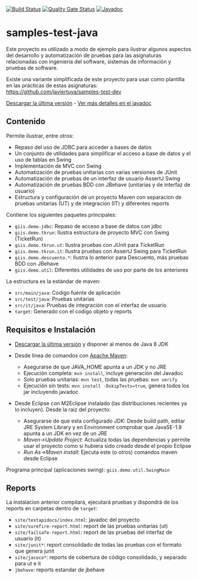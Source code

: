 [![Build Status](https://github.com/javiertuya/samples-test-java/actions/workflows/test.yml/badge.svg)](https://github.com/javiertuya/samples-test-java/actions/workflows/test.yml)
[![Quality Gate Status](https://sonarcloud.io/api/project_badges/measure?project=my%3Asamples-test-java&metric=alert_status)](https://sonarcloud.io/summary/new_code?id=my%3Asamples-test-java)
[![Javadoc](https://img.shields.io/badge/%20-javadoc-blue)](https://javiertuya.github.io/samples-test-java/)

# samples-test-java

Este proyecto es utilizado a modo de ejemplo para ilustrar algunos aspectos del desarrollo y automatización de pruebas para
las asignaturas relacionadas con ingenieria del software, sistemas de información y pruebas de software.

Existe una variante simplificada de este proyecto para usar como plantilla en las prácticas de estas asignaturas:
https://github.com/javiertuya/samples-test-dev


[Descargar la última versión](https://github.com/javiertuya/samples-test-java/releases) - 
[Ver más detalles en el javadoc](https://javiertuya.github.io/samples-test-java/)

## Contenido

Permite ilustrar, entre otros:
- Repaso del uso de JDBC para acceder a bases de datos
- Un conjunto de utilidades para simplificar el acceso a base de datos y el uso de tablas en Swing
- Implementación de MVC con Swing
- Automatización de pruebas unitarias con varias versiones de JUnit
- Automatización de pruebas de un interfaz de usuario AssertJ Swing
- Automatización de pruebas BDD con JBehave (unitarias y de interfaz de usuario)
- Estructura y configuración de un proyecto Maven 
  con separacion de pruebas unitarias (UT) y de integración (IT) y diferentes reports

Contiene los siguientes paquetes principales:
- `giis.demo.jdbc`: Repaso de acceso a base de datos con jdbc
- `giis.demo.tkrun`: Ilustra estructura de proyecto MVC con Swing (TicketRun)
- `giis.demo.tkrun.ut`: Ilustra pruebas con JUnit para TicketRun
- `giis.demo.tkrun.it`: Ilustra pruebas con AssertJ Swing para TicketRun
- `giis.demo.descuento.*`: Ilustra lo anterior para Descuento, más pruebas BDD con JBehave
- `giis.demo.util`: Diferentes utilidades de uso por parte de los anteriores

La estructura es la estándar de maven:
- `src/main/java`: Codigo fuente de aplicación
- `src/test/java`: Pruebas unitarias
- `src/it/java`: Pruebas de integración con el interfaz de usuario
- `target`: Generado con el codigo objeto y reports

## Requisitos e Instalación

- [Descargar la última versión](https://github.com/javiertuya/samples-test-java/releases) 
  y disponer al menos de Java 8 JDK

- Desde línea de comandos con [Apache Maven](https://maven.apache.org/download.cgi):
  - Asegurarse de que JAVA_HOME apunta a un JDK y no JRE
  - Ejecución completa: `mvn install`, incluye generación del Javadoc
  - Solo pruebas unitarias: `mvn test`, todas las pruebas: `mvn verify`
  - Ejecución sin tests: `mvn install -DskipTests=true`, genera todos los jar incluyendo javadoc

- Desde Eclipse con M2Eclipse instalado (las distribuciones recientes ya lo incluyen).
  Desde la raiz del proyecto:
  - Asegurarse de que esta configurado JDK: Desde build path, editar JRE System Library y en Environment
	comprobar que JavaSE-1.8 apunta a un JDK en vez de un JRE
  - *Maven->Update Project*: Actualiza todas las dependencias y permite usar el proyecto como si hubiera sido creado desde el propio Eclipse
  - *Run As->Maven install*: Ejecuta este (o otros) comandos maven desde Eclipse

Programa principal (aplicaciones swing): `giis.demo.util.SwingMain`

## Reports

La instalacion anterior compilará, ejecutará pruebas y dispondrá de los reports en carpetas dentro de `target`:
- `site/testapidocs/index.html`: javadoc del proyecto
- `site/surefire-report.html`: report de las pruebas unitarias (ut)
- `site/failsafe-report.html`: report de las pruebas del interfaz de usuario (it)
- `site/junit*`: report consolidado de todas las pruebas con el formato que genera junit
- `site/jacoco*`: reports de cobertura de código consolidado, y separado para ut e it
- `jbehave`: reports estandar de jbehave 
